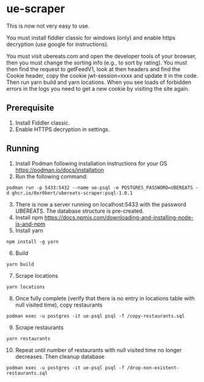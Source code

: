 # ue-scraper


This is now not very easy to use.

You must install fiddler classic for windows (only) and enable https decryption (use google for instructions).

You must visit ubereats.com and open the developer tools of your browser, then you must change the sorting info (e.g., to sort by rating).
You must then find the request to getFeedV1, look at then headers and find the Cookie header, copy the cookie jwt-session=xxxx and update it in the code.
Then run yarn build and yarn locations.
When you see loads of forbidden errors in the logs you need to get a new cookie by visiting the site again.

## Prerequisite

1. Install Fiddler classic.
2. Enable HTTPS decryption in settings.

## Running

1. Install Podman following installation instructions for your OS https://podman.io/docs/installation
2. Run the following command:

```shell
podman run -p 5433:5432 --name ue-psql -e POSTGRES_PASSWORD=UBEREATS -d ghcr.io/0xr0bert/ubereats-scraper:psql-1.0.1
```

3. There is now a server running on localhost:5433 with the password UBEREATS. The database structure is pre-created.
4. Install npm https://docs.npmjs.com/downloading-and-installing-node-js-and-npm
5. Install yarn

```shell
npm install -g yarn
```

6. Build

```shell
yarn build
```

7. Scrape locations

```shell
yarn locations
```

8. Once fully complete (verify that there is no entry in locations table with null visited time), copy restaurants

```shell
podman exec -u postgres -it ue-psql psql -f /copy-restaurants.sql
```

9. Scrape restaurants

```shell
yarn restaurants
```

10. Repeat until number of restaurants with null visited time no longer decreases. Then cleanup database

```shell
podman exec -u postgres -it ue-psql psql -f /drop-non-existent-restaurants.sql
```